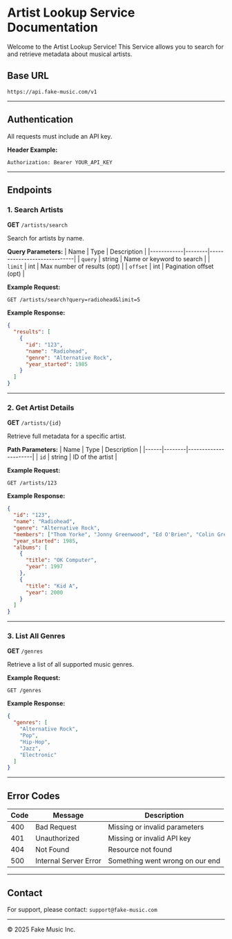 # Artist Lookup Service Documentation

Welcome to the Artist Lookup Service! This Service allows you to search for and retrieve metadata about musical artists.

## Base URL

```
https://api.fake-music.com/v1
```

---

## Authentication

All requests must include an API key.

**Header Example:**
```
Authorization: Bearer YOUR_API_KEY
```

---

## Endpoints

### 1. Search Artists

**GET** `/artists/search`

Search for artists by name.

**Query Parameters:**
| Name       | Type   | Description                 |
|------------|--------|-----------------------------|
| `query`    | string | Name or keyword to search   |
| `limit`    | int    | Max number of results (opt) |
| `offset`   | int    | Pagination offset (opt)     |

**Example Request:**
```
GET /artists/search?query=radiohead&limit=5
```

**Example Response:**
```json
{
  "results": [
    {
      "id": "123",
      "name": "Radiohead",
      "genre": "Alternative Rock",
      "year_started": 1985
    }
  ]
}
```

---

### 2. Get Artist Details

**GET** `/artists/{id}`

Retrieve full metadata for a specific artist.

**Path Parameters:**
| Name | Type   | Description          |
|------|--------|----------------------|
| `id` | string | ID of the artist     |

**Example Request:**
```
GET /artists/123
```

**Example Response:**
```json
{
  "id": "123",
  "name": "Radiohead",
  "genre": "Alternative Rock",
  "members": ["Thom Yorke", "Jonny Greenwood", "Ed O'Brien", "Colin Greenwood", "Philip Selway"],
  "year_started": 1985,
  "albums": [
    {
      "title": "OK Computer",
      "year": 1997
    },
    {
      "title": "Kid A",
      "year": 2000
    }
  ]
}
```

---

### 3. List All Genres

**GET** `/genres`

Retrieve a list of all supported music genres.

**Example Request:**
```
GET /genres
```

**Example Response:**
```json
{
  "genres": [
    "Alternative Rock",
    "Pop",
    "Hip-Hop",
    "Jazz",
    "Electronic"
  ]
}
```

---

## Error Codes

| Code | Message              | Description                        |
|------|----------------------|------------------------------------|
| 400  | Bad Request          | Missing or invalid parameters      |
| 401  | Unauthorized         | Missing or invalid API key         |
| 404  | Not Found            | Resource not found                 |
| 500  | Internal Server Error| Something went wrong on our end    |

---

## Contact

For support, please contact: `support@fake-music.com`

---

© 2025 Fake Music Inc.
